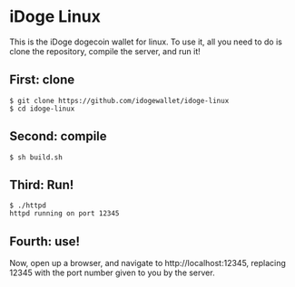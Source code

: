# iDoge Linux
This is the iDoge dogecoin wallet for linux. To use it, all you need to do is clone the repository, compile the server, and run it!



## First: clone
```
$ git clone https://github.com/idogewallet/idoge-linux
$ cd idoge-linux
```

## Second: compile
```
$ sh build.sh
```
## Third: Run!
```
$ ./httpd
httpd running on port 12345
```
## Fourth: use!
Now, open up a browser, and navigate to
http://localhost:12345, replacing 12345 with the port number given to you by the server.
